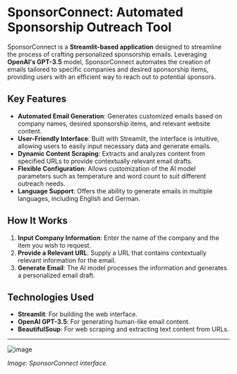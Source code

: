 # SponsorConnect: Automated Sponsorship Outreach Tool

SponsorConnect is a **Streamlit-based application** designed to streamline the process of crafting personalized sponsorship emails. Leveraging **OpenAI's GPT-3.5** model, SponsorConnect automates the creation of emails tailored to specific companies and desired sponsorship items, providing users with an efficient way to reach out to potential sponsors.

## Key Features

- **Automated Email Generation**: Generates customized emails based on company names, desired sponsorship items, and relevant website content.
- **User-Friendly Interface**: Built with Streamlit, the interface is intuitive, allowing users to easily input necessary data and generate emails.
- **Dynamic Content Scraping**: Extracts and analyzes content from specified URLs to provide contextually relevant email drafts.
- **Flexible Configuration**: Allows customization of the AI model parameters such as temperature and word count to suit different outreach needs.
- **Language Support**: Offers the ability to generate emails in multiple languages, including English and German.

## How It Works

1. **Input Company Information**: Enter the name of the company and the item you wish to request.
2. **Provide a Relevant URL**: Supply a URL that contains contextually relevant information for the email.
3. **Generate Email**: The AI model processes the information and generates a personalized email draft.

## Technologies Used

- **Streamlit**: For building the web interface.
- **OpenAI GPT-3.5**: For generating human-like email content.
- **BeautifulSoup**: For web scraping and extracting text content from URLs.


---

![image](https://github.com/user-attachments/assets/b2e15c3c-7edc-4db2-ac6a-d7df49d3fb32)

*Image: SponsorConnect interface.*

